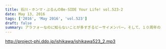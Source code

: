 ```yaml
---
title: 石川・ホンマ・ぶるんのBe-SIDE Your Life! vol.523-2
date: May 13, 2016
tags: ['2016', 'May 2016', 'vol.523']
draft: false
summary: アラフォーなのに知らないことが多すぎるビーサイメンバー。そして、１０周年の通称"Fメール"が次々と。ISHII
---
```


http://project-phi.ddo.jp/ishikawa/ishikawa523_2.mp3